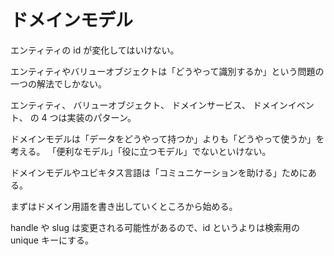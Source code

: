 # ドメインモデル

エンティティの id が変化してはいけない。

エンティティやバリューオブジェクトは「どうやって識別するか」という問題の一つの解法でしかない。

エンティティ、
バリューオブジェクト、
ドメインサービス、
ドメインイベント、
の 4 つは実装のパターン。

ドメインモデルは「データをどうやって持つか」よりも「どうやって使うか」を考える。
「便利なモデル」「役に立つモデル」でないといけない。

ドメインモデルやユビキタス言語は「コミュニケーションを助ける」ためにある。

まずはドメイン用語を書き出していくところから始める。

handle や slug は変更される可能性があるので、id というよりは検索用の unique キーにする。

